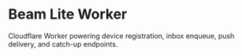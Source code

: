 # Beam Lite Worker

Cloudflare Worker powering device registration, inbox enqueue, push delivery, and catch-up endpoints.
